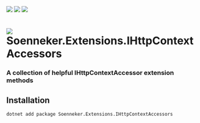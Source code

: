 ﻿[![](https://img.shields.io/nuget/v/soenneker.extensions.ihttpcontextaccessors.svg?style=for-the-badge)](https://www.nuget.org/packages/soenneker.extensions.ihttpcontextaccessors/)
[![](https://img.shields.io/github/actions/workflow/status/soenneker/soenneker.extensions.ihttpcontextaccessors/publish-package.yml?style=for-the-badge)](https://github.com/soenneker/soenneker.extensions.ihttpcontextaccessors/actions/workflows/publish-package.yml)
[![](https://img.shields.io/nuget/dt/soenneker.extensions.ihttpcontextaccessors.svg?style=for-the-badge)](https://www.nuget.org/packages/soenneker.extensions.ihttpcontextaccessors/)

# ![](https://user-images.githubusercontent.com/4441470/224455560-91ed3ee7-f510-4041-a8d2-3fc093025112.png) Soenneker.Extensions.IHttpContextAccessors
### A collection of helpful IHttpContextAccessor extension methods

## Installation

```
dotnet add package Soenneker.Extensions.IHttpContextAccessors
```
